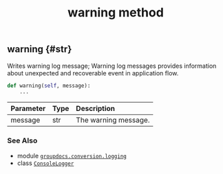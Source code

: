 ﻿---
title: warning method
second_title: GroupDocs.Conversion for Python via .NET API References
description: 
type: docs
weight: 40
url: /python-net/groupdocs.conversion.logging/consolelogger/warning/
is_root: false
---

## warning {#str}

Writes warning log message;
Warning log messages provides information about unexpected and recoverable event in application flow.



```python
def warning(self, message):
    ...
```


| Parameter | Type | Description |
| :- | :- | :- |
| message | str | The warning message. |



### See Also
* module [`groupdocs.conversion.logging`](../../)
* class [`ConsoleLogger`](/conversion/python-net/groupdocs.conversion.logging/consolelogger)
